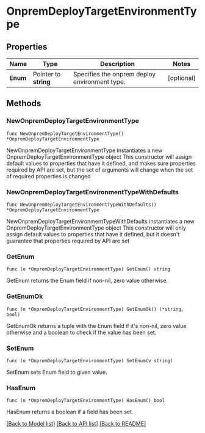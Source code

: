 # OnpremDeployTargetEnvironmentType

## Properties

Name | Type | Description | Notes
------------ | ------------- | ------------- | -------------
**Enum** | Pointer to **string** | Specifies the onprem deploy environment type. | [optional] 

## Methods

### NewOnpremDeployTargetEnvironmentType

`func NewOnpremDeployTargetEnvironmentType() *OnpremDeployTargetEnvironmentType`

NewOnpremDeployTargetEnvironmentType instantiates a new OnpremDeployTargetEnvironmentType object
This constructor will assign default values to properties that have it defined,
and makes sure properties required by API are set, but the set of arguments
will change when the set of required properties is changed

### NewOnpremDeployTargetEnvironmentTypeWithDefaults

`func NewOnpremDeployTargetEnvironmentTypeWithDefaults() *OnpremDeployTargetEnvironmentType`

NewOnpremDeployTargetEnvironmentTypeWithDefaults instantiates a new OnpremDeployTargetEnvironmentType object
This constructor will only assign default values to properties that have it defined,
but it doesn't guarantee that properties required by API are set

### GetEnum

`func (o *OnpremDeployTargetEnvironmentType) GetEnum() string`

GetEnum returns the Enum field if non-nil, zero value otherwise.

### GetEnumOk

`func (o *OnpremDeployTargetEnvironmentType) GetEnumOk() (*string, bool)`

GetEnumOk returns a tuple with the Enum field if it's non-nil, zero value otherwise
and a boolean to check if the value has been set.

### SetEnum

`func (o *OnpremDeployTargetEnvironmentType) SetEnum(v string)`

SetEnum sets Enum field to given value.

### HasEnum

`func (o *OnpremDeployTargetEnvironmentType) HasEnum() bool`

HasEnum returns a boolean if a field has been set.


[[Back to Model list]](../README.md#documentation-for-models) [[Back to API list]](../README.md#documentation-for-api-endpoints) [[Back to README]](../README.md)


